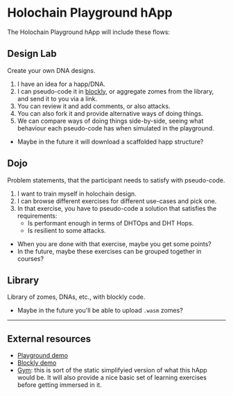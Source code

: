 # Holochain Playground hApp

The Holochain Playground hApp will include these flows:

## Design Lab

Create your own DNA designs.

1. I have an idea for a happ/DNA.
2. I can pseudo-code it in [blockly](https://holochain-playground.github.com/blockly), or aggregate zomes from the library, and send it to you via a link.
3. You can review it and add comments, or also attacks.
4. You can also fork it and provide alternative ways of doing things.
5. We can compare ways of doing things side-by-side, seeing what behaviour each pseudo-code has when simulated in the playground.

- Maybe in the future it will download a scaffolded happ structure?

## Dojo

Problem statements, that the participant needs to satisfy with pseudo-code.

1. I want to train myself in holochain design.
2. I can browse different exercises for different use-cases and pick one.
3. In that exercise, you have to pseudo-code a solution that satisfies the requirements:
   - Is performant enough in terms of DHTOps and DHT Hops.
   - Is resilient to some attacks.

- When you are done with that exercise, maybe you get some points?
- In the future, maybe these exercises can be grouped together in courses?

## Library

Library of zomes, DNAs, etc., with blockly code.

- Maybe in the future you'll be able to upload `.wasm` zomes?

---

## External resources

- [Playground demo](https://holochain-playground.github.com/)
- [Blockly demo](https://holochain-playground.github.com/blockly)
- [Gym](https://holochain-gym.github.com/): this is sort of the static simplifyied version of what this hApp would be. It will also provide a nice basic set of learning exercises before getting immersed in it.
